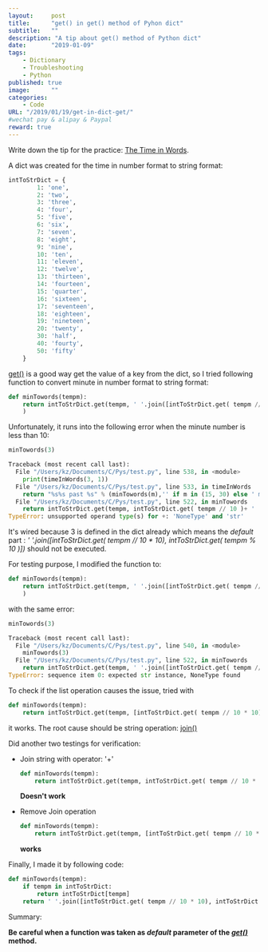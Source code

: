 ```yaml
---
layout:     post
title:      "get() in get() method of Pyhon dict"
subtitle:   ""
description: "A tip about get() method of Python dict"
date:       "2019-01-09"
tags:
    - Dictionary
    - Troubleshooting
    - Python
published: true
image:      ""
categories:
    - Code
URL: "/2019/01/19/get-in-dict-get/"
#wechat pay & alipay & Paypal
reward: true
---
```

Write down the tip for the practice: [The Time in Words](https://www.hackerrank.com/challenges/the-time-in-words/problem).

A dict was created for the time in number format to string format:

~~~python
intToStrDict = {
        1: 'one',
        2: 'two',
        3: 'three',
        4: 'four',
        5: 'five',
        6: 'six',
        7: 'seven',
        8: 'eight',
        9: 'nine',
        10: 'ten',
        11: 'eleven',
        12: 'twelve',
        13: 'thirteen',
        14: 'fourteen',
        15: 'quarter',
        16: 'sixteen',
        17: 'seventeen',
        18: 'eighteen',
        19: 'nineteen',
        20: 'twenty',
        30: 'half',
        40: 'fourty',
        50: 'fifty'
    }
~~~

[get()](https://docs.python.org/3.7/library/stdtypes.html?highlight=dict%20get#dict.get) is a good way get the value of a key from the dict, so I tried following function to convert minute in number format to string format:

~~~python
def minTowords(tempm):
    return intToStrDict.get(tempm, ' '.join([intToStrDict.get( tempm // 10 * 10), intToStrDict.get( tempm % 10 )])
    )
~~~

Unfortunately, it runs into the following error when the minute number is less than 10:

~~~Python
minTowords(3)

Traceback (most recent call last):
  File "/Users/kz/Documents/C/Pys/test.py", line 538, in <module>
    print(timeInWords(3, 1))
  File "/Users/kz/Documents/C/Pys/test.py", line 533, in timeInWords
    return "%s%s past %s" % (minTowords(m),'' if m in (15, 30) else ' minute' if m ==1 else ' minutes', intToStrDict[h])
  File "/Users/kz/Documents/C/Pys/test.py", line 522, in minTowords
    return intToStrDict.get(tempm, intToStrDict.get( tempm // 10 )+ ' '+intToStrDict.get( tempm % 10 ))
TypeError: unsupported operand type(s) for +: 'NoneType' and 'str'
~~~

It's wired because 3 is defined in the dict already which means the _default_ part : _' '.join([intToStrDict.get( tempm // 10 * 10), intToStrDict.get( tempm % 10 )])_ should not be executed.

For testing purpose, I modified the function to:

~~~python
def minTowords(tempm):
    return intToStrDict.get(tempm, ' '.join([intToStrDict.get( tempm // 10 * 10), ''])
    )
~~~

with the same error:

~~~python
minTowords(3)

Traceback (most recent call last):
  File "/Users/kz/Documents/C/Pys/test.py", line 540, in <module>
    minTowords(3)
  File "/Users/kz/Documents/C/Pys/test.py", line 522, in minTowords
    return intToStrDict.get(tempm, ' '.join([intToStrDict.get( tempm // 10 * 10), ''])
TypeError: sequence item 0: expected str instance, NoneType found
~~~

To check if the list operation causes the issue, tried with

~~~python
def minTowords(tempm):
    return intToStrDict.get(tempm, [intToStrDict.get( tempm // 10 * 10)])
~~~

it works. The root cause should be string operation: [join()](https://docs.python.org/3.7/library/stdtypes.html#str.join)

Did another two testings for verification:

- Join string with operator: '+'

    ~~~python
    def minTowords(tempm):
        return intToStrDict.get(tempm, intToStrDict.get( tempm // 10 * 10) + ' ' + intToStrDict.get( tempm % 10 ))
    ~~~

    **Doesn't work**

- Remove Join operation

    ~~~Python
    def minTowords(tempm):
        return intToStrDict.get(tempm, [intToStrDict.get( tempm // 10 * 10), intToStrDict.get( tempm % 10 )])
    ~~~

    **works**

Finally, I made it by following code:

~~~python
def minTowords(tempm):
    if tempm in intToStrDict:
        return intToStrDict[tempm]
    return ' '.join([intToStrDict.get( tempm // 10 * 10), intToStrDict.get( tempm % 10 )])
~~~

Summary:

**Be careful when a function was taken as _default_ parameter of the _[get()](https://docs.python.org/3.7/library/stdtypes.html?highlight=dict%20get#dict.get)_ method.**
